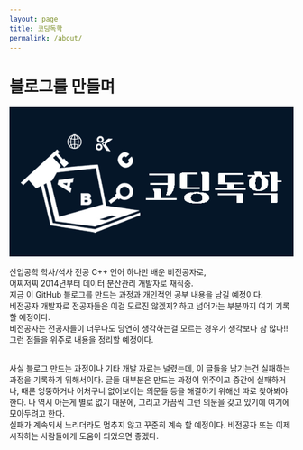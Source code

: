 ```yaml
---
layout: page
title: 코딩독학
permalink: /about/
---
```

# 블로그를 만들며  

![logo](/assets/img/infos/open-graph.jpg)  

산업공학 학사/석사 전공 C++ 언어 하나만 배운 비전공자로,  
어찌저찌 2014년부터 데이터 분산관리 개발자로 재직중.  
지금 이 GitHub 블로그를 만드는 과정과 개인적인 공부 내용을 남길 예정이다.  
비전공자 개발자로 전공자들은 이걸 모르진 않겠지? 하고 넘어가는 부분까지 여기 기록할 예정이다.  
비전공자는 전공자들이 너무나도 당연히 생각하는걸 모르는 경우가 생각보다 참 많다!!  
그런 점들을 위주로 내용을 정리할 예정이다.  

<br>
사실 블로그 만드는 과정이나 기타 개발 자료는 널렸는데,   
이 글들을 남기는건 실패하는 과정을 기록하기 위해서이다.  
글들 대부분은 만드는 과정이 위주이고 중간에 실패하거나,   
때론 엉뚱하거나 어처구니 없어보이는 의문들 등을 해결하기 위해선 따로 찾아봐야 한다.  
나 역시 아는게 별로 없기 때문에, 그리고 가끔씩 그런 의문을 갖고 있기에 여기에 모아두려고 한다.  
<br>
실패가 계속되서 느리더라도 멈추지 않고 꾸준히 계속 할 예정이다.  
비전공자 또는 이제 시작하는 사람들에게 도움이 되었으면 좋겠다.  


